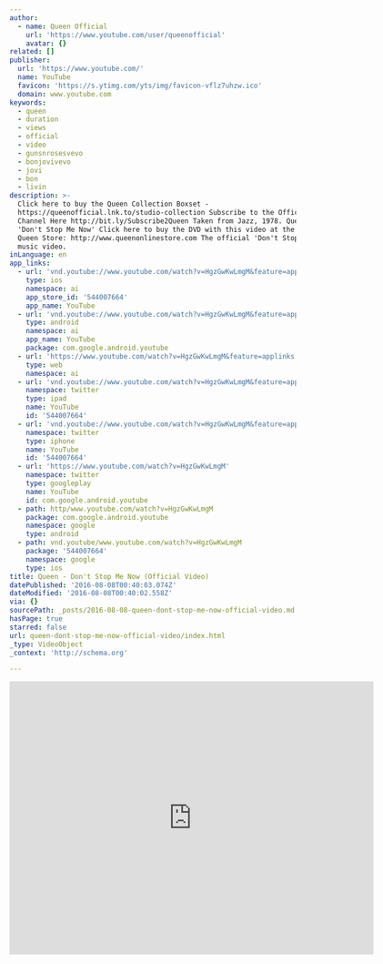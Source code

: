 ```yaml
---
author:
  - name: Queen Official
    url: 'https://www.youtube.com/user/queenofficial'
    avatar: {}
related: []
publisher:
  url: 'https://www.youtube.com/'
  name: YouTube
  favicon: 'https://s.ytimg.com/yts/img/favicon-vflz7uhzw.ico'
  domain: www.youtube.com
keywords:
  - queen
  - duration
  - views
  - official
  - video
  - gunsnrosesvevo
  - bonjovivevo
  - jovi
  - bon
  - livin
description: >-
  Click here to buy the Queen Collection Boxset -
  https://queenofficial.lnk.to/studio-collection Subscribe to the Official Queen
  Channel Here http://bit.ly/Subscribe2Queen Taken from Jazz, 1978. Queen -
  'Don't Stop Me Now' Click here to buy the DVD with this video at the Official
  Queen Store: http://www.queenonlinestore.com The official 'Don't Stop Me Now'
  music video.
inLanguage: en
app_links:
  - url: 'vnd.youtube://www.youtube.com/watch?v=HgzGwKwLmgM&feature=applinks'
    type: ios
    namespace: ai
    app_store_id: '544007664'
    app_name: YouTube
  - url: 'vnd.youtube://www.youtube.com/watch?v=HgzGwKwLmgM&feature=applinks'
    type: android
    namespace: ai
    app_name: YouTube
    package: com.google.android.youtube
  - url: 'https://www.youtube.com/watch?v=HgzGwKwLmgM&feature=applinks'
    type: web
    namespace: ai
  - url: 'vnd.youtube://www.youtube.com/watch?v=HgzGwKwLmgM&feature=applinks'
    namespace: twitter
    type: ipad
    name: YouTube
    id: '544007664'
  - url: 'vnd.youtube://www.youtube.com/watch?v=HgzGwKwLmgM&feature=applinks'
    namespace: twitter
    type: iphone
    name: YouTube
    id: '544007664'
  - url: 'https://www.youtube.com/watch?v=HgzGwKwLmgM'
    namespace: twitter
    type: googleplay
    name: YouTube
    id: com.google.android.youtube
  - path: http/www.youtube.com/watch?v=HgzGwKwLmgM
    package: com.google.android.youtube
    namespace: google
    type: android
  - path: vnd.youtube/www.youtube.com/watch?v=HgzGwKwLmgM
    package: '544007664'
    namespace: google
    type: ios
title: Queen - Don't Stop Me Now (Official Video)
datePublished: '2016-08-08T00:40:03.074Z'
dateModified: '2016-08-08T00:40:02.558Z'
via: {}
sourcePath: _posts/2016-08-08-queen-dont-stop-me-now-official-video.md
hasPage: true
starred: false
url: queen-dont-stop-me-now-official-video/index.html
_type: VideoObject
_context: 'http://schema.org'

---
```

<iframe src="https://cdn.embedly.com/widgets/media.html?src=https%3A%2F%2Fwww.youtube.com%2Fembed%2FHgzGwKwLmgM%3Ffeature%3Doembed&amp;url=http%3A%2F%2Fwww.youtube.com%2Fwatch%3Fv%3DHgzGwKwLmgM&amp;image=https%3A%2F%2Fi.ytimg.com%2Fvi%2FHgzGwKwLmgM%2Fhqdefault.jpg&amp;key=b7d04c9b404c499eba89ee7072e1c4f7&amp;type=text%2Fhtml&amp;schema=youtube" width="640" height="480" scrolling="no" frameborder="0" allowfullscreen="" style=""></iframe>